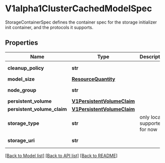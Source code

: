 # V1alpha1ClusterCachedModelSpec

StorageContainerSpec defines the container spec for the storage initializer init container, and the protocols it supports.
## Properties
Name | Type | Description | Notes
------------ | ------------- | ------------- | -------------
**cleanup_policy** | **str** |  | [default to '']
**model_size** | [**ResourceQuantity**](ResourceQuantity.md) |  | 
**node_group** | **str** |  | [default to '']
**persistent_volume** | [**V1PersistentVolumeClaim**](V1PersistentVolumeClaim.md) |  | 
**persistent_volume_claim** | [**V1PersistentVolumeClaim**](V1PersistentVolumeClaim.md) |  | 
**storage_type** | **str** | only local is supported for now | [default to '']
**storage_uri** | **str** |  | [default to '']

[[Back to Model list]](../README.md#documentation-for-models) [[Back to API list]](../README.md#documentation-for-api-endpoints) [[Back to README]](../README.md)


